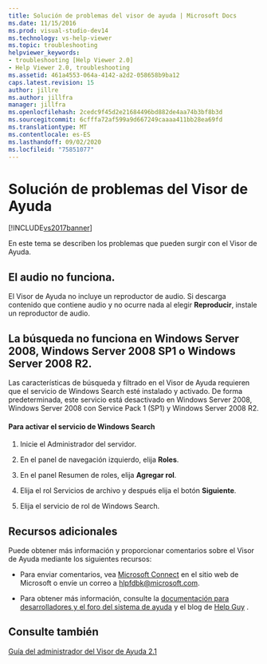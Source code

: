 ```yaml
---
title: Solución de problemas del visor de ayuda | Microsoft Docs
ms.date: 11/15/2016
ms.prod: visual-studio-dev14
ms.technology: vs-help-viewer
ms.topic: troubleshooting
helpviewer_keywords:
- troubleshooting [Help Viewer 2.0]
- Help Viewer 2.0, troubleshooting
ms.assetid: 461a4553-064a-4142-a2d2-058658b9ba12
caps.latest.revision: 15
author: jillre
ms.author: jillfra
manager: jillfra
ms.openlocfilehash: 2cedc9f45d2e21684496bd882de4aa74b3bf8b3d
ms.sourcegitcommit: 6cfffa72af599a9d667249caaaa411bb28ea69fd
ms.translationtype: MT
ms.contentlocale: es-ES
ms.lasthandoff: 09/02/2020
ms.locfileid: "75851077"
---
```

# <a name="troubleshooting-the-help-viewer"></a>Solución de problemas del Visor de Ayuda
[!INCLUDE[vs2017banner](../includes/vs2017banner.md)]

En este tema se describen los problemas que pueden surgir con el Visor de Ayuda.

## <a name="audio-doesnt-work"></a>El audio no funciona.
 El Visor de Ayuda no incluye un reproductor de audio. Si descarga contenido que contiene audio y no ocurre nada al elegir **Reproducir**, instale un reproductor de audio.

## <a name="search-doesnt-work-in-windows-server-2008-windows-server-2008-with-sp1-or-windows-server-2008-r2"></a>La búsqueda no funciona en Windows Server 2008, Windows Server 2008 SP1 o Windows Server 2008 R2.
 Las características de búsqueda y filtrado en el Visor de Ayuda requieren que el servicio de Windows Search esté instalado y activado. De forma predeterminada, este servicio está desactivado en Windows Server 2008, Windows Server 2008 con Service Pack 1 (SP1) y Windows Server 2008 R2.

#### <a name="to-activate-windows-search-service"></a>Para activar el servicio de Windows Search

1. Inicie el Administrador del servidor.

2. En el panel de navegación izquierdo, elija **Roles**.

3. En el panel Resumen de roles, elija **Agregar rol**.

4. Elija el rol Servicios de archivo y después elija el botón **Siguiente**.

5. Elija el servicio de rol de Windows Search.

## <a name="additional-resources"></a>Recursos adicionales
 Puede obtener más información y proporcionar comentarios sobre el Visor de Ayuda mediante los siguientes recursos:

- Para enviar comentarios, vea [Microsoft Connect](https://connect.microsoft.com/) en el sitio web de Microsoft o envíe un correo a [hlpfdbk@microsoft.com](mailto:hlpfdbk@microsoft.com).

- Para obtener más información, consulte la [documentación para desarrolladores y el foro del sistema de ayuda](https://social.msdn.microsoft.com/Forums/en-US/devdocs/threads) y el blog de [Help Guy](https://blogs.msdn.com/b/thehelpguy/) .

## <a name="see-also"></a>Consulte también
 [Guía del administrador del Visor de Ayuda 2.1](https://msdn.microsoft.com/library/hh492077(VS.110).aspx)
